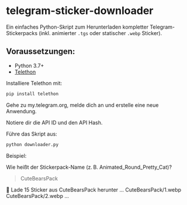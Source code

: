 # telegram-sticker-downloader

Ein einfaches Python-Skript zum Herunterladen kompletter Telegram-Stickerpacks (inkl. animierter `.tgs` oder statischer `.webp` Sticker).

## Voraussetzungen:

- Python 3.7+
- [Telethon](https://github.com/LonamiWebs/Telethon)

Installiere Telethon mit:

```bash
pip install telethon
```

Gehe zu my.telegram.org, melde dich an und erstelle eine neue Anwendung.

Notiere dir die API ID und den API Hash.

Führe das Skript aus:

```bash
python downloader.py
```

Beispiel:

Wie heißt der Stickerpack-Name (z. B. Animated_Round_Pretty_Cat)?
> CuteBearsPack

🔽 Lade 15 Sticker aus CuteBearsPack herunter ...
 CuteBearsPack/1.webp
 CuteBearsPack/2.webp
 ...
